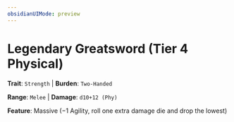 ```yaml
---
obsidianUIMode: preview
---
```

# Legendary Greatsword (Tier 4 Physical)

**Trait**: `Strength` | **Burden**: `Two-Handed`

**Range**: `Melee` | **Damage**: `d10+12 (Phy)`

**Feature**: Massive (−1 Agility, roll one extra damage die and drop the lowest)